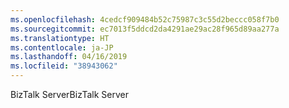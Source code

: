 ```yaml
---
ms.openlocfilehash: 4cedcf909484b52c75987c3c55d2beccc058f7b0
ms.sourcegitcommit: ec7013f5ddcd2da4291ae29ac28f965d89aa277a
ms.translationtype: HT
ms.contentlocale: ja-JP
ms.lasthandoff: 04/16/2019
ms.locfileid: "38943062"
---
```

<span data-ttu-id="0cd7a-101">BizTalk Server</span><span class="sxs-lookup"><span data-stu-id="0cd7a-101">BizTalk Server</span></span>